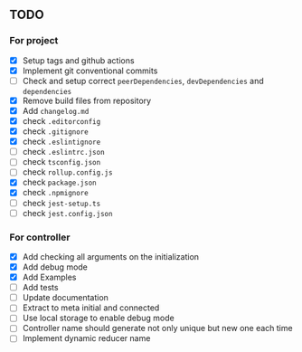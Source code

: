 ## TODO

### For project

- [x] Setup tags and github actions
- [x] Implement git conventional commits
- [ ] Check and setup correct `peerDependencies`, `devDependencies` and `dependencies`
- [x] Remove build files from repository
- [x] Add `changelog.md`
- [x] check `.editorconfig`
- [x] check `.gitignore`
- [x] check `.eslintignore`
- [ ] check `.eslintrc.json`
- [ ] check `tsconfig.json`
- [ ] check `rollup.config.js`
- [x] check `package.json`
- [x] check `.npmignore`
- [ ] check `jest-setup.ts`
- [ ] check `jest.config.json`

### For controller

- [x] Add checking all arguments on the initialization
- [x] Add debug mode
- [x] Add Examples
- [ ] Add tests
- [ ] Update documentation
- [ ] Extract to meta initial and connected
- [ ] Use local storage to enable debug mode
- [ ] Controller name should generate not only unique but new one each time
- [ ] Implement dynamic reducer name
